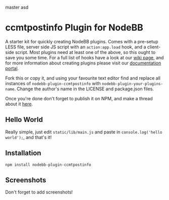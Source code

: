 master
asd
# ccmtpostinfo Plugin for NodeBB

A starter kit for quickly creating NodeBB plugins. Comes with a pre-setup LESS file, server side JS script with an `action:app.load` hook, and a client-side script. Most plugins need at least one of the above, so this ought to save you some time. For a full list of hooks have a look at our [wiki page](https://github.com/NodeBB/NodeBB/wiki/Hooks), and for more information about creating plugins please visit our [documentation portal](https://docs.nodebb.org/).

Fork this or copy it, and using your favourite text editor find and replace all instances of `nodebb-plugin-ccmtpostinfo` with `nodebb-plugin-your-plugins-name`. Change the author's name in the LICENSE and package.json files.

Once you're done don't forget to publish it on NPM, and make a thread about it [here](https://docs.nodebb.org/en/latest/plugins/hooks.html).


## Hello World

Really simple, just edit `static/lib/main.js` and paste in `console.log('hello world');`, and that's it!

## Installation

    npm install nodebb-plugin-ccmtpostinfo

## Screenshots

Don't forget to add screenshots!
